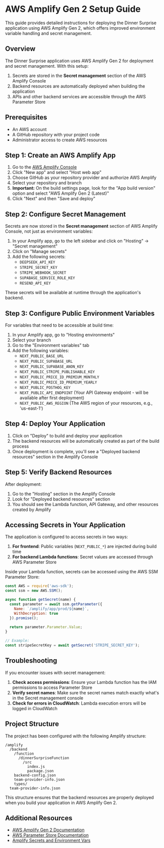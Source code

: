 # AWS Amplify Gen 2 Setup Guide

This guide provides detailed instructions for deploying the Dinner Surprise application using AWS Amplify Gen 2, which offers improved environment variable handling and secret management.

## Overview

The Dinner Surprise application uses AWS Amplify Gen 2 for deployment and secret management. With this setup:

1. Secrets are stored in the **Secret management** section of the AWS Amplify Console
2. Backend resources are automatically deployed when building the application
3. APIs and other backend services are accessible through the AWS Parameter Store

## Prerequisites

- An AWS account
- A GitHub repository with your project code
- Administrator access to create AWS resources

## Step 1: Create an AWS Amplify App

1. Go to the [AWS Amplify Console](https://console.aws.amazon.com/amplify/home)
2. Click "New app" and select "Host web app"
3. Choose GitHub as your repository provider and authorize AWS Amplify
4. Select your repository and branch
5. **Important:** On the build settings page, look for the "App build version" option and select "AWS Amplify Gen 2 (Latest)"
6. Click "Next" and then "Save and deploy"

## Step 2: Configure Secret Management

Secrets are now stored in the **Secret management** section of AWS Amplify Console, not just as environment variables:

1. In your Amplify app, go to the left sidebar and click on "Hosting" -> "Secret management"
2. Click on "Manage secrets"
3. Add the following secrets:
   - `DEEPSEEK_API_KEY`
   - `STRIPE_SECRET_KEY`
   - `STRIPE_WEBHOOK_SECRET`
   - `SUPABASE_SERVICE_ROLE_KEY`
   - `RESEND_API_KEY`

These secrets will be available at runtime through the application's backend.

## Step 3: Configure Public Environment Variables

For variables that need to be accessible at build time:

1. In your Amplify app, go to "Hosting environments"
2. Select your branch
3. Go to the "Environment variables" tab
4. Add the following variables:
   - `NEXT_PUBLIC_BASE_URL`
   - `NEXT_PUBLIC_SUPABASE_URL`
   - `NEXT_PUBLIC_SUPABASE_ANON_KEY`
   - `NEXT_PUBLIC_STRIPE_PUBLISHABLE_KEY`
   - `NEXT_PUBLIC_PRICE_ID_PREMIUM_MONTHLY`
   - `NEXT_PUBLIC_PRICE_ID_PREMIUM_YEARLY`
   - `NEXT_PUBLIC_POSTHOG_KEY`
   - `NEXT_PUBLIC_API_ENDPOINT` (Your API Gateway endpoint - will be available after first deployment)
   - `NEXT_PUBLIC_AWS_REGION` (The AWS region of your resources, e.g., 'us-east-1')

## Step 4: Deploy Your Application

1. Click on "Deploy" to build and deploy your application
2. The backend resources will be automatically created as part of the build process
3. Once deployment is complete, you'll see a "Deployed backend resources" section in the Amplify Console

## Step 5: Verify Backend Resources

After deployment:

1. Go to the "Hosting" section in the Amplify Console
2. Look for "Deployed backend resources" section
3. You should see the Lambda function, API Gateway, and other resources created by Amplify

## Accessing Secrets in Your Application

The application is configured to access secrets in two ways:

1. **For frontend**: Public variables (`NEXT_PUBLIC_*`) are injected during build time
2. **For backend Lambda functions**: Secret values are accessed through AWS Parameter Store

Inside your Lambda function, secrets can be accessed using the AWS SSM Parameter Store:

```javascript
const AWS = require('aws-sdk');
const ssm = new AWS.SSM();

async function getSecret(name) {
  const parameter = await ssm.getParameter({
    Name: `/amplify/app/prod/${name}`,
    WithDecryption: true
  }).promise();
  
  return parameter.Parameter.Value;
}

// Example:
const stripeSecretKey = await getSecret('STRIPE_SECRET_KEY');
```

## Troubleshooting

If you encounter issues with secret management:

1. **Check access permissions**: Ensure your Lambda function has the IAM permissions to access Parameter Store
2. **Verify secret names**: Make sure the secret names match exactly what's in the Secret management console
3. **Check for errors in CloudWatch**: Lambda execution errors will be logged in CloudWatch

## Project Structure

The project has been configured with the following Amplify structure:

```
/amplify
  /backend
    /function
      /dinnerSurpriseFunction
        /src
          index.js
          package.json
    backend-config.json
    team-provider-info.json
    types/
  team-provider-info.json
```

This structure ensures that the backend resources are properly deployed when you build your application in AWS Amplify Gen 2.

## Additional Resources

- [AWS Amplify Gen 2 Documentation](https://docs.aws.amazon.com/amplify/latest/userguide/build-settings.html)
- [AWS Parameter Store Documentation](https://docs.aws.amazon.com/systems-manager/latest/userguide/systems-manager-parameter-store.html)
- [Amplify Secrets and Environment Vars](https://docs.amplify.aws/react/build-a-backend/functions/environment-variables-and-secrets/) 